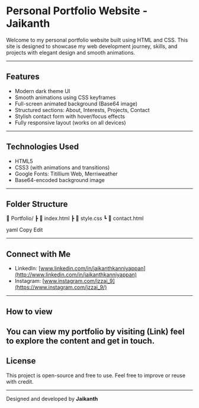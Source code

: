 # Personal Portfolio Website - Jaikanth

Welcome to my personal portfolio website built using HTML and CSS. This site is designed to showcase my web development journey, skills, and projects with elegant design and smooth animations.

---

## Features

- Modern dark theme UI  
- Smooth animations using CSS keyframes  
- Full-screen animated background (Base64 image)  
- Structured sections: About, Interests, Projects, Contact  
- Stylish contact form with hover/focus effects  
- Fully responsive layout (works on all devices)

---

## Technologies Used

- HTML5  
- CSS3 (with animations and transitions)  
- Google Fonts: Titillium Web, Merriweather  
- Base64-encoded background image

---

## Folder Structure

📁 Portfolio/
┣ 📄 index.html
┣ 📄 style.css
┗ 📄 contact.html

yaml
Copy
Edit

---

## Connect with Me

- LinkedIn: [www.linkedin.com/in/jaikanthkanniyappan](http://www.linkedin.com/in/jaikanthkanniyappan)  
- Instagram: [www.instagram.com/jzzai_9](https://www.instagram.com/jzzai_9/)

---

## How to view

You can view my portfolio by visiting (Link) feel to explore the content and get in touch.
---

## License

This project is open-source and free to use. Feel free to improve or reuse with credit.

---

Designed and developed by **Jaikanth**
